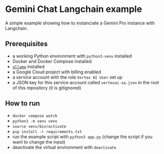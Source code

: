 # Gemini Chat Langchain example

A simple example showing how to instanciate a Gemini Pro instance with Langchain.

## Prerequisites

- a working Python environment with `python3-venv` installed
- Docker and Docker Compose installed
- [`ollama`](https://ollama.com/) installed
- a Google Cloud project with billing enabled
- a service account with the role `Vertex AI User` set up
- a JSON key for this service account called `vertexai-sa.json` in the root of this repository (it is gitignored)

## How to run

- `docker compose watch`
- `python3 -m venv venv`
- `source venv/bin/activate`
- `pip install -r requirements.txt`
- run the example script with `python3 app.py` (change the script if you want to change the input)
- deactivate the virtual environment with `deactivate`
